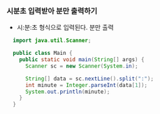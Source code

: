 ### 시분초 입력받아 분만 출력하기
  - 시:분:초 형식으로 입력된다. 분만 출력
```java
  import java.util.Scanner;

  public class Main {
    public static void main(String[] args) {
      Scanner sc = new Scanner(System.in);

      String[] data = sc.nextLine().split(":");
      int minute = Integer.parseInt(data[1]);
      System.out.println(minute);
    }
  }
```
